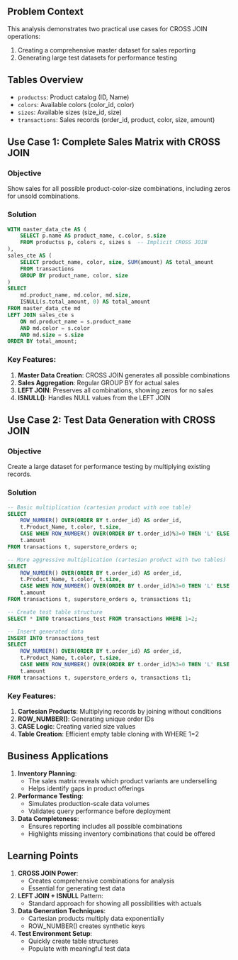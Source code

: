 ## Problem Context

This analysis demonstrates two practical use cases for CROSS JOIN operations:

1. Creating a comprehensive master dataset for sales reporting
2. Generating large test datasets for performance testing

## Tables Overview

- `productss`: Product catalog (ID, Name)
- `colors`: Available colors (color_id, color)
- `sizes`: Available sizes (size_id, size)
- `transactions`: Sales records (order_id, product, color, size, amount)

## Use Case 1: Complete Sales Matrix with CROSS JOIN

### Objective

Show sales for all possible product-color-size combinations, including zeros for unsold combinations.

### Solution

```SQL
WITH master_data_cte AS (
    SELECT p.name AS product_name, c.color, s.size
    FROM productss p, colors c, sizes s  -- Implicit CROSS JOIN
),
sales_cte AS (
    SELECT product_name, color, size, SUM(amount) AS total_amount
    FROM transactions
    GROUP BY product_name, color, size
)
SELECT
    md.product_name, md.color, md.size,
    ISNULL(s.total_amount, 0) AS total_amount
FROM master_data_cte md
LEFT JOIN sales_cte s
    ON md.product_name = s.product_name
    AND md.color = s.color
    AND md.size = s.size
ORDER BY total_amount;
```

### Key Features:

1. **Master Data Creation**: CROSS JOIN generates all possible combinations
2. **Sales Aggregation**: Regular GROUP BY for actual sales
3. **LEFT JOIN**: Preserves all combinations, showing zeros for no sales
4. **ISNULL()**: Handles NULL values from the LEFT JOIN

## Use Case 2: Test Data Generation with CROSS JOIN

### Objective

Create a large dataset for performance testing by multiplying existing records.

### Solution

```SQL
-- Basic multiplication (cartesian product with one table)
SELECT
    ROW_NUMBER() OVER(ORDER BY t.order_id) AS order_id,
    t.Product_Name, t.color, t.size,
    CASE WHEN ROW_NUMBER() OVER(ORDER BY t.order_id)%3=0 THEN 'L' ELSE 'XL' END AS size,
    t.amount
FROM transactions t, superstore_orders o;

-- More aggressive multiplication (cartesian product with two tables)
SELECT
    ROW_NUMBER() OVER(ORDER BY t.order_id) AS order_id,
    t.Product_Name, t.color, t.size,
    CASE WHEN ROW_NUMBER() OVER(ORDER BY t.order_id)%3=0 THEN 'L' ELSE 'XL' END AS size,
    t.amount
FROM transactions t, superstore_orders o, transactions t1;

-- Create test table structure
SELECT * INTO transactions_test FROM transactions WHERE 1=2;

-- Insert generated data
INSERT INTO transactions_test
SELECT
    ROW_NUMBER() OVER(ORDER BY t.order_id) AS order_id,
    t.Product_Name, t.color, t.size,
    CASE WHEN ROW_NUMBER() OVER(ORDER BY t.order_id)%3=0 THEN 'L' ELSE 'XL' END AS size,
    t.amount
FROM transactions t, superstore_orders o, transactions t1;
```

### Key Features:

1. **Cartesian Products**: Multiplying records by joining without conditions
2. **ROW_NUMBER()**: Generating unique order IDs
3. **CASE Logic**: Creating varied size values
4. **Table Creation**: Efficient empty table cloning with WHERE 1=2

## Business Applications

1. **Inventory Planning**:
    - The sales matrix reveals which product variants are underselling
    - Helps identify gaps in product offerings
2. **Performance Testing**:
    - Simulates production-scale data volumes
    - Validates query performance before deployment
3. **Data Completeness**:
    - Ensures reporting includes all possible combinations
    - Highlights missing inventory combinations that could be offered

## Learning Points

1. **CROSS JOIN Power**:
    - Creates comprehensive combinations for analysis
    - Essential for generating test data
2. **LEFT JOIN + ISNULL** Pattern:
    - Standard approach for showing all possibilities with actuals
3. **Data Generation Techniques**:
    - Cartesian products multiply data exponentially
    - ROW_NUMBER() creates synthetic keys
4. **Test Environment Setup**:
    - Quickly create table structures
    - Populate with meaningful test data